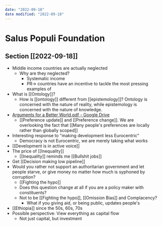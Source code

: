 ```yaml
---
date: "2022-09-18"
date modified: "2022-09-18"
---
```


# Salus Populi Foundation

## Section [[2022-09-18]]
- Middle income countries are actually neglected
	- Why are they neglected?
		- Systematic income
		- PR-> countries have an incentive to tackle the most pressing examples of
- What is [[Ontology]]?
	- How is [[ontology]] different from [[epistemology]]? Ontology is concerned with the nature of reality, while epistemology is concerned with the nature of knowledge.
- [Arguments for a Better World.pdf - Google Drive](https://drive.google.com/file/d/1JpCjzjS8MKqsjOP8d7gXVi7N6VQiH46N/view)
	- [[Preference update]] and [[Preference change]]. We are overlooking the fact that [[Many people's preferences are locally rather than globally scoped]]
- Interesting response to "making development less Eurocentric"
	- Democracy is not Eurocentric, we are merely taking what works
- [[Development is in active voice]]
- The price of [[Inequality]]
	- [[Inequality]] reminds me [[Bullshit jobs]]
- Get [[Decision making low pipeline]]
- Would you rather not support an authoritarian government and let people starve, or give money no matter how much is syphoned by corruption?
	- [[Fighting the hypo]]
	- Does this question change at all if you are a policy maker with constituents?
	- Not to be [[Fighting the hypo]], [[Omission Bias]] and Complacency?
		- What if you giving aid, or being public, updates people's 
- [[Ethiopia]] since the 50s, 60s, 70s
- Possible perspective: View everything as capital flow
	- Not just capital, but investment